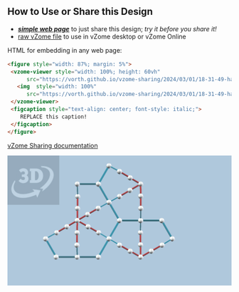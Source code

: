 
## How to Use or Share this Design

 - [***simple web page***](<https://vorth.github.io/vzome-sharing/2024/03/01/18-31-49-hat-monotile-nonplanar/>) to just share this design; *try it before you share it!*
 - [raw vZome file](<https://raw.githubusercontent.com/vorth/vzome-sharing/main/2024/03/01/18-31-49-hat-monotile-nonplanar/hat-monotile-nonplanar.vZome>) to use in vZome desktop or vZome Online
 
 HTML for embedding in any web page:
 ```html
<figure style="width: 87%; margin: 5%">
  <vzome-viewer style="width: 100%; height: 60vh"
       src="https://vorth.github.io/vzome-sharing/2024/03/01/18-31-49-hat-monotile-nonplanar/hat-monotile-nonplanar.vZome" >
    <img  style="width: 100%"
       src="https://vorth.github.io/vzome-sharing/2024/03/01/18-31-49-hat-monotile-nonplanar/hat-monotile-nonplanar.png" >
  </vzome-viewer>
  <figcaption style="text-align: center; font-style: italic;">
     REPLACE this caption!
  </figcaption>
</figure>
 ```

[vZome Sharing documentation](https://vzome.github.io/vzome/sharing.html#how-it-works)

![Image](<hat-monotile-nonplanar.png>)

